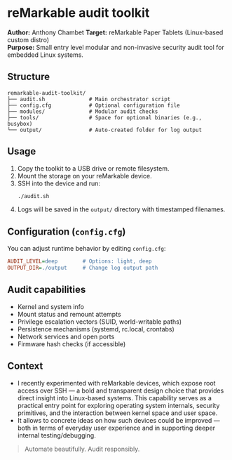 # reMarkable audit toolkit

**Author:** Anthony Chambet
**Target:** reMarkable Paper Tablets (Linux-based custom distro)  
**Purpose:** Small entry level modular and non-invasive security audit tool for embedded Linux systems.

## Structure

```
remarkable-audit-toolkit/
├── audit.sh              # Main orchestrator script
├── config.cfg            # Optional configuration file
├── modules/              # Modular audit checks
├── tools/                # Space for optional binaries (e.g., busybox)
└── output/               # Auto-created folder for log output
```

## Usage

1. Copy the toolkit to a USB drive or remote filesystem.
2. Mount the storage on your reMarkable device.
3. SSH into the device and run:
   ```bash
   ./audit.sh
   ```
4. Logs will be saved in the `output/` directory with timestamped filenames.

## Configuration (`config.cfg`)

You can adjust runtime behavior by editing `config.cfg`:

```ini
AUDIT_LEVEL=deep        # Options: light, deep
OUTPUT_DIR=./output     # Change log output path
```

## Audit capabilities

- Kernel and system info
- Mount status and remount attempts
- Privilege escalation vectors (SUID, world-writable paths)
- Persistence mechanisms (systemd, rc.local, crontabs)
- Network services and open ports
- Firmware hash checks (if accessible)

## Context

- I recently experimented with reMarkable devices, which expose root access over SSH — a bold and transparent design choice that provides direct insight into Linux-based systems. This capability serves as a practical entry point for exploring operating system internals, security primitives, and the interaction between kernel space and user space.
- It allows to concrete ideas on how such devices could be improved — both in terms of everyday user experience and in supporting deeper internal testing/debugging.

> Automate beautifully. Audit responsibly.

